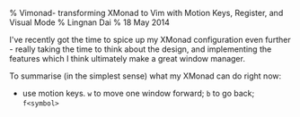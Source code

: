 % Vimonad- transforming XMonad to Vim with Motion Keys, Register, and Visual Mode
% Lingnan Dai
% 18 May 2014

I've recently got the time to spice up my XMonad configuration even further - really taking the time to think about the design, and implementing the features which I think ultimately make a great window manager.

To summarise (in the simplest sense) what my XMonad can do right now:

* use motion keys. `w` to move one window forward; `b` to go back; `f<symbol>`
